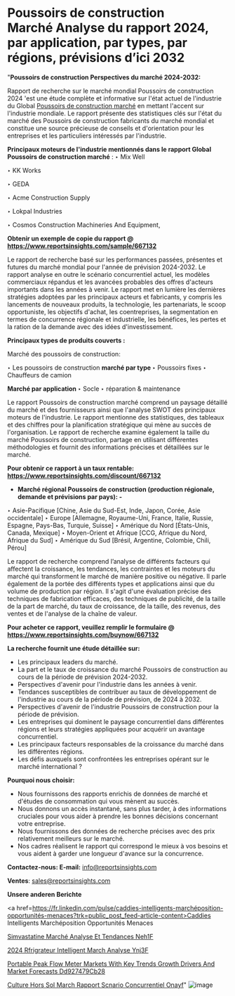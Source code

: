# Poussoirs de construction Marché Analyse du rapport 2024, par application, par types, par régions, prévisions d’ici 2032

"<strong>Poussoirs de construction Perspectives du marché 2024-2032:</strong>

Rapport de recherche sur le marché mondial Poussoirs de construction 2024 'est une étude complète et informative sur l'état actuel de l'industrie du Global <a href=https://www.reportsinsights.com/sample/667132>Poussoirs de construction marché</a> en mettant l'accent sur l'industrie mondiale. Le rapport présente des statistiques clés sur l'état du marché des Poussoirs de construction fabricants du marché mondial et constitue une source précieuse de conseils et d'orientation pour les entreprises et les particuliers intéressés par l'industrie.

<strong>Principaux moteurs de l'industrie mentionnés dans le rapport Global Poussoirs de construction marché</strong> :
‣ Mix Well

‣ KK Works

‣ GEDA

‣ Acme Construction Supply

‣ Lokpal Industries

‣ Cosmos Construction Machineries And Equipment,

<strong>Obtenir un exemple de copie du rapport @ <a href=https://www.reportsinsights.com/sample/667132>https://www.reportsinsights.com/sample/667132</a></strong>

Le rapport de recherche basé sur les performances passées, présentes et futures du marché mondial pour l'année de prévision 2024-2032. Le rapport analyse en outre le scénario concurrentiel actuel, les modèles commerciaux répandus et les avancées probables des offres d'acteurs importants dans les années à venir. Le rapport met en lumière les dernières stratégies adoptées par les principaux acteurs et fabricants, y compris les lancements de nouveaux produits, la technologie, les partenariats, le scoop opportuniste, les objectifs d'achat, les coentreprises, la segmentation en termes de concurrence régionale et industrielle, les bénéfices, les pertes et la ration de la demande avec des idées d'investissement.

<strong>Principaux types de produits couverts :</strong>

Marché des poussoirs de construction:

‣  Les poussoirs de construction <strong> marché <strong> par type </strong> </strong>
‣ Poussoirs fixes
‣ Chauffeurs de camion

<strong>Marché par application </strong>
‣ Socle
‣ réparation & maintenance

Le rapport Poussoirs de construction marché comprend un paysage détaillé du marché et des fournisseurs ainsi que l'analyse SWOT des principaux moteurs de l'industrie. Le rapport mentionne des statistiques, des tableaux et des chiffres pour la planification stratégique qui mène au succès de l'organisation. Le rapport de recherche examine également la taille du marché Poussoirs de construction, partage en utilisant différentes méthodologies et fournit des informations précises et détaillées sur le marché.

<strong>Pour obtenir ce rapport à un taux rentable: <a href=https://www.reportsinsights.com/discount/667132>https://www.reportsinsights.com/discount/667132</a></strong>
<ul>
  <li><strong>Marché régional Poussoirs de construction (production régionale, demande et prévisions par pays): -</strong></li>
</ul>
‣ Asie-Pacifique [Chine, Asie du Sud-Est, Inde, Japon, Corée, Asie occidentale]
‣ Europe [Allemagne, Royaume-Uni, France, Italie, Russie, Espagne, Pays-Bas, Turquie, Suisse]
‣ Amérique du Nord [États-Unis, Canada, Mexique]
‣ Moyen-Orient et Afrique [CCG, Afrique du Nord, Afrique du Sud]
‣ Amérique du Sud [Brésil, Argentine, Colombie, Chili, Pérou]

Le rapport de recherche comprend l’analyse de différents facteurs qui affectent la croissance, les tendances, les contraintes et les moteurs du marché qui transforment le marché de manière positive ou négative. Il parle également de la portée des différents types et applications ainsi que du volume de production par région. Il s'agit d'une évaluation précise des techniques de fabrication efficaces, des techniques de publicité, de la taille de la part de marché, du taux de croissance, de la taille, des revenus, des ventes et de l'analyse de la chaîne de valeur.

<strong>Pour acheter ce rapport, veuillez remplir le formulaire @   <a href=https://www.reportsinsights.com/buynow/667132>https://www.reportsinsights.com/buynow/667132</a></strong>

<strong>La recherche fournit une étude détaillée sur:</strong>
<ul>
  <li>Les principaux leaders du marché.</li>
  <li>La part et le taux de croissance du marché Poussoirs de construction au cours de la période de prévision 2024-2032.</li>
  <li>Perspectives d'avenir pour l'industrie dans les années à venir.</li>
  <li>Tendances susceptibles de contribuer au taux de développement de l'industrie au cours de la période de prévision, de 2024 à 2032.</li>
  <li>Perspectives d'avenir de l'industrie Poussoirs de construction pour la période de prévision.</li>
  <li>Les entreprises qui dominent le paysage concurrentiel dans différentes régions et leurs stratégies appliquées pour acquérir un avantage concurrentiel.</li>
  <li>Les principaux facteurs responsables de la croissance du marché dans les différentes régions.</li>
  <li>Les défis auxquels sont confrontées les entreprises opérant sur le marché international ?</li>
</ul>
<strong>Pourquoi nous choisir:</strong>
<ul>
  <li>Nous fournissons des rapports enrichis de données de marché et d'études de consommation qui vous mènent au succès.</li>
  <li>Nous donnons un accès instantané, sans plus tarder, à des informations cruciales pour vous aider à prendre les bonnes décisions concernant votre entreprise.</li>
  <li>Nous fournissons des données de recherche précises avec des prix relativement meilleurs sur le marché.</li>
  <li>Nos cadres réalisent le rapport qui correspond le mieux à vos besoins et vous aident à garder une longueur d'avance sur la concurrence.</li>
</ul>
<strong>Contactez-nous:
</strong><strong>E-mail:</strong> <a href=mailto:info@reportsinsights.com>info@reportsinsights.com</a>

<strong>Ventes</strong>: <a href=mailto:sales@reportsinsights.com>sales@reportsinsights.com</a>

<strong>Unsere anderen Berichte</strong>

<a href=https://fr.linkedin.com/pulse/caddies-intelligents-marchéposition-opportunités-menaces?trk=public_post_feed-article-content>Caddies Intelligents Marchéposition Opportunités Menaces</a>

<a href=https://fr.linkedin.com/pulse/simvastatine-marché-analyse-et-tendances-neh1f/>Simvastatine Marché Analyse Et Tendances Neh1F</a>

<a href=https://www.linkedin.com/pulse/2024-r%C3%A9frig%C3%A9rateur-intelligent-march%C3%A9-analyse-ynj3f/>2024 Rfrigrateur Intelligent March Analyse Ynj3F</a>

<a href=https://medium.com/@jadhaosuchit578/portable-peak-flow-meter-markets-with-key-trends-growth-drivers-and-market-forecasts-dd927479cb28>Portable Peak Flow Meter Markets With Key Trends Growth Drivers And Market Forecasts Dd927479Cb28</a>

<a href=https://www.linkedin.com/pulse/culture-hors-sol-march%C3%A9-rapport-sc%C3%A9nario-concurrentiel-onayf/>Culture Hors Sol March Rapport Scnario Concurrentiel Onayf</a>"
![image](https://github.com/daminid12/RImarketgrowth/assets/158430485/496ee400-51d0-4487-be5d-ba3bd7f16f3d)
